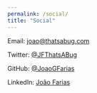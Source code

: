 ```yaml
---
permalink: /social/
title: "Social"
---
```


Email: <a href="mailto:joao@thatsabug.com">joao@thatsabug.com</a>

Twitter: [@JFThatsABug](https://twitter.com/jfthatsabug)

GitHub: [@JoaoGFarias](https://github.com/JoaoGFarias)

LinkedIn: [João Farias](https://www.linkedin.com/in/joaogfarias/)
